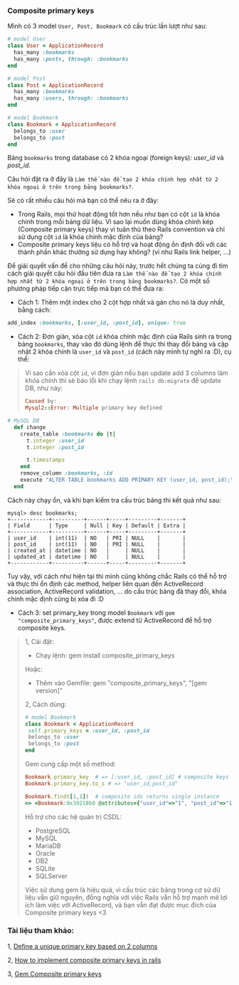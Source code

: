 ### Composite primary keys
Mình có 3 model `User, Post, Bookmark` có cấu trúc lần lượt như sau:
```ruby
# model User
class User < ApplicationRecord
  has_many :bookmarks
  has_many :posts, through: :bookmarks
end

# model Post
class Post < ApplicationRecord
  has_many :bookmarks
  has_many :users, through: :bookmarks
end

# model Bookmark
class Bookmark < ApplicationRecord
  belongs_to :user
  belongs_to :post
end
```
Bảng `bookmarks` trong database có 2 khóa ngoại (foreign keys): *user_id* và *post_id*.

Câu hỏi đặt ra ở đây là `Làm thế nào để tạo 2 khóa chính hợp nhất từ 2 khóa ngoại ở trên trong bảng bookmarks?`.

Sẽ có rất nhiều câu hỏi mà bạn có thể nêu ra ở đây: 

- Trong Rails, mọi thứ hoạt động tốt hơn nếu như bạn có cột `id` là khóa chính trong mỗi bảng dữ liệu. Vì sao lại muốn dùng khóa chính kép (Composite primary keys) thay vì tuân thủ theo Rails convention và chỉ sử dụng cột `id` là khóa chính mặc định của bảng?
- Composite primary keys liệu có hỗ trợ và hoạt động ổn định đối với các thành phần khác thường sử dụng hay không? (ví như Rails link helper, ...)

Để giải quyết vấn đề cho những câu hỏi này, trước hết chúng ta cùng đi tìm cách giải quyết câu hỏi đầu tiên đưa ra `Làm thế nào để tạo 2 khóa chính hợp nhất từ 2 khóa ngoại ở trên trong bảng bookmarks?`. Có một số phương pháp tiếp cận trực tiếp mà bạn có thể đưa ra:
- Cách 1: Thêm một index cho 2 cột hợp nhất và gán cho nó là duy nhất, bằng cách:

```ruby
add_index :bookmarks, [:user_id, :post_id], unique: true
```
- Cách 2: Đơn giản, xóa cột `id` khóa chính mặc định của Rails sinh ra trong bảng `bookmarks`, thay vào đó dùng lệnh để thực thi thay đổi bảng và cập nhật 2 khóa chính là `user_id` và `post_id` (cách này mình tự nghĩ ra :D), cụ thể:
> Vì sao cần xóa cột `id`, vì đơn giản nếu bạn update add 3 columns làm khóa chính thì sẽ báo lỗi khi chạy lệnh `rails db:migrate` để update DB, như này:
> ```ruby
> Caused by:
> Mysql2::Error: Multiple primary key defined
> ```
```ruby
# MySQL DB
  def change
    create_table :bookmarks do |t|
      t.integer :user_id
      t.integer :post_id

      t.timestamps
    end
    remove_column :bookmarks, :id
    execute "ALTER TABLE bookmarks ADD PRIMARY KEY (user_id, post_id);"
  end
```
Cách này chạy ổn, và khi bạn kiểm tra cấu trúc bảng thì kết quả như sau:
```
mysql> desc bookmarks;
+------------+----------+------+-----+---------+-------+
| Field      | Type     | Null | Key | Default | Extra |
+------------+----------+------+-----+---------+-------+
| user_id    | int(11)  | NO   | PRI | NULL    |       |
| post_id    | int(11)  | NO   | PRI | NULL    |       |
| created_at | datetime | NO   |     | NULL    |       |
| updated_at | datetime | NO   |     | NULL    |       |
+------------+----------+------+-----+---------+-------+
```
Tuy vậy, với cách như hiện tại thì mình cũng không chắc Rails có thể hỗ trợ và thực thi ổn định các method, helper liên quan đến ActiveRecord association, ActiveRecord validation, ... do cấu trúc bảng đã thay đổi, khóa chính mặc định cũng bị xóa đi :D
- Cách 3: set primary_key trong model `Bookmark` với `gem "composite_primary_keys"`, được extend từ ActiveRecord để hỗ trợ composite keys.
> 1, Cài đặt:
> 
> - Chạy lệnh: gem install composite_primary_keys
> 
> Hoặc:
> 
> - Thêm vào Gemfile: gem "composite_primary_keys", "[gem version]"
>
> 2, Cách dùng:
> ```ruby
> # model Bookmark
> class Bookmark < ApplicationRecord
>  self.primary_keys = :user_id, :post_id
>  belongs_to :user
>  belongs_to :post
>end
> ```
> Gem cung cấp một số method:
> ```ruby
> Bookmark.primary_key  # => [:user_id, :post_id] # composite keys
> Bookmark.primary_key.to_s # => "user_id,post_id"
> 
> Bookmark.find([1,1])  # composite ids returns single instance
> => <Bookmark:0x39218b0 @attributes={"user_id"=>"1", "post_id"=>"1"}>
> ```
> Hỗ trợ cho các hệ quản trị CSDL:
> * PostgreSQL
> * MySQL
> * MariaDB
> * Oracle
> * DB2
> * SQLite
> * SQLServer
>
> Việc sử dung gem là hiệu quả, vì cấu trúc các bảng trong cơ sử dữ liệu vẫn giữ nguyên, đồng nghĩa với việc Rails vẫn hỗ trợ mạnh mẽ lợi ích làm việc với ActiveRecord, và bạn vẫn đạt được mục đích của Composite primary keys <3

### Tài liệu tham khảo:
1, [Define a unique primary key based on 2 columns](https://stackoverflow.com/questions/12746280/define-a-unique-primary-key-based-on-2-columns)

2, [How to implement composite primary keys in rails](https://stackoverflow.com/questions/41888549/how-to-implement-composite-primary-keys-in-rails#)

3, [Gem Composite primary keys](https://github.com/composite-primary-keys/composite_primary_keys)